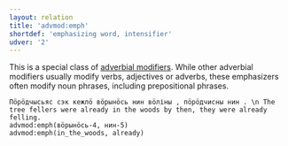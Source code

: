 ```yaml
---
layout: relation
title: 'advmod:emph'
shortdef: 'emphasizing word, intensifier'
udver: '2'
---
```


This is a special class of [adverbial modifiers](advmod).
While other adverbial modifiers usually modify verbs, adjectives or adverbs, these emphasizers often modify noun phrases,
including prepositional phrases.

~~~ sdparse
Пӧрӧдчысьяс сэк кежлӧ вӧрынӧсь нин вӧліны , пӧрӧдчисны нин . \n The tree fellers were already in the woods by then, they were already felling.
advmod:emph(вӧрынӧсь-4, нин-5)
advmod:emph(in_the_woods, already)
~~~

<!-- Interlanguage links updated Ne 5. května 2024, 18:20:39 CEST -->
